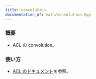 ```yaml
---
title: convolution
documentation_of: math/convolution.hpp
---
```


### 概要
- ACL の convolution。
### 使い方
- [ACL のドキュメント](https://atcoder.github.io/ac-library/production/document_ja/convolution.html)を参照。